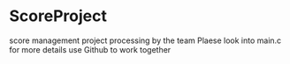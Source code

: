 # ScoreProject
score management project processing by the team
Plaese look into main.c for more details
use Github to work together
